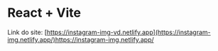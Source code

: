 # React + Vite

Link do site: [https://instagram-img-vd.netlify.app](https://instagram-img.netlify.app/)https://instagram-img.netlify.app/
